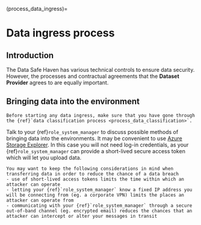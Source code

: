 (process_data_ingress)=

# Data ingress process

## Introduction

The Data Safe Haven has various technical controls to ensure data security.
However, the processes and contractual agreements that the **Dataset Provider** agrees to are equally important.

## Bringing data into the environment

```{attention}
Before starting any data ingress, make sure that you have gone through the {ref}`data classification process <process_data_classification>`.
```

Talk to your {ref}`role_system_manager` to discuss possible methods of bringing data into the environments.
It may be convenient to use [Azure Storage Explorer](https://azure.microsoft.com/en-us/features/storage-explorer/).
In this case you will not need log-in credentials, as your {ref}`role_system_manager` can provide a short-lived secure access token which will let you upload data.

```{tip}
You may want to keep the following considerations in mind when transferring data in order to reduce the chance of a data breach
- use of short-lived access tokens limits the time within which an attacker can operate
- letting your {ref}`role_system_manager` know a fixed IP address you will be connecting from (eg. a corporate VPN) limits the places an attacker can operate from
- communicating with your {ref}`role_system_manager` through a secure out-of-band channel (eg. encrypted email) reduces the chances that an attacker can intercept or alter your messages in transit
```
